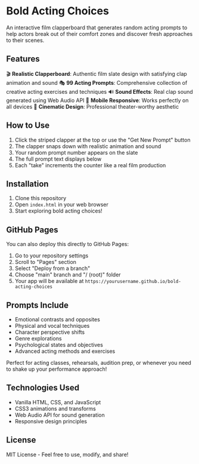 # Bold Acting Choices

An interactive film clapperboard that generates random acting prompts to help actors break out of their comfort zones and discover fresh approaches to their scenes.

## Features

🎬 **Realistic Clapperboard**: Authentic film slate design with satisfying clap animation and sound
🎭 **99 Acting Prompts**: Comprehensive collection of creative acting exercises and techniques
🔊 **Sound Effects**: Real clap sound generated using Web Audio API
📱 **Mobile Responsive**: Works perfectly on all devices
🎨 **Cinematic Design**: Professional theater-worthy aesthetic

## How to Use

1. Click the striped clapper at the top or use the "Get New Prompt" button
2. The clapper snaps down with realistic animation and sound
3. Your random prompt number appears on the slate
4. The full prompt text displays below
5. Each "take" increments the counter like a real film production

## Installation

1. Clone this repository
2. Open `index.html` in your web browser
3. Start exploring bold acting choices!

## GitHub Pages

You can also deploy this directly to GitHub Pages:

1. Go to your repository settings
2. Scroll to "Pages" section
3. Select "Deploy from a branch"
4. Choose "main" branch and "/ (root)" folder
5. Your app will be available at `https://yourusername.github.io/bold-acting-choices`

## Prompts Include

- Emotional contrasts and opposites
- Physical and vocal techniques
- Character perspective shifts
- Genre explorations
- Psychological states and objectives
- Advanced acting methods and exercises

Perfect for acting classes, rehearsals, audition prep, or whenever you need to shake up your performance approach!

## Technologies Used

- Vanilla HTML, CSS, and JavaScript
- CSS3 animations and transforms
- Web Audio API for sound generation
- Responsive design principles

## License

MIT License - Feel free to use, modify, and share!
